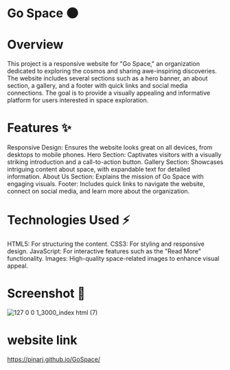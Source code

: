 # Go Space 🌑

# Overview
This project is a responsive website for "Go Space," an organization dedicated to exploring the cosmos and sharing awe-inspiring discoveries. The website includes several sections such as a hero banner, an about section, a gallery, and a footer with quick links and social media connections. The goal is to provide a visually appealing and informative platform for users interested in space exploration.

 # Features ✨
Responsive Design: Ensures the website looks great on all devices, from desktops to mobile phones.
Hero Section: Captivates visitors with a visually striking introduction and a call-to-action button.
Gallery Section: Showcases intriguing content about space, with expandable text for detailed information.
About Us Section: Explains the mission of Go Space with engaging visuals.
Footer: Includes quick links to navigate the website, connect on social media, and learn more about the organization.

# Technologies Used ⚡
HTML5: For structuring the content.
CSS3: For styling and responsive design.
JavaScript: For interactive features such as the "Read More" functionality.
Images: High-quality space-related images to enhance visual appeal.

# Screenshot 📜
![127 0 0 1_3000_index html (7)](https://github.com/user-attachments/assets/29b05d9a-4dad-449a-bb51-e53124b10692)

# website link 
https://pinarj.github.io/GoSpace/
